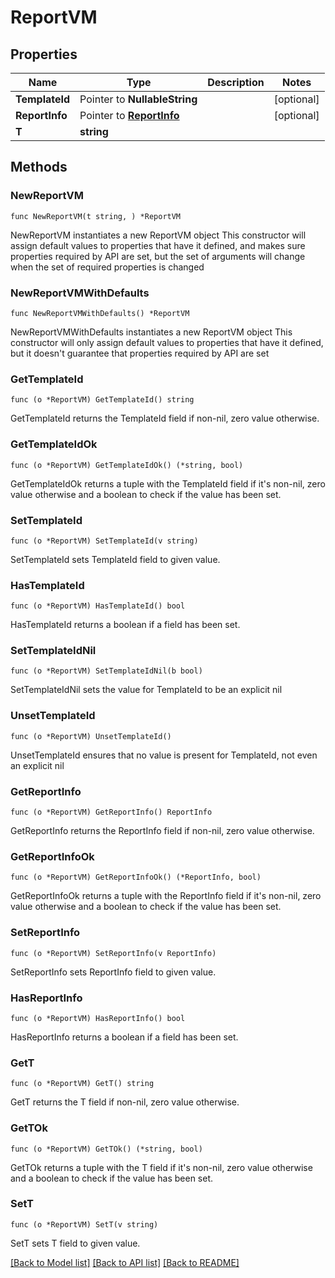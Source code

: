 # ReportVM

## Properties

Name | Type | Description | Notes
------------ | ------------- | ------------- | -------------
**TemplateId** | Pointer to **NullableString** |  | [optional] 
**ReportInfo** | Pointer to [**ReportInfo**](ReportInfo.md) |  | [optional] 
**T** | **string** |  | 

## Methods

### NewReportVM

`func NewReportVM(t string, ) *ReportVM`

NewReportVM instantiates a new ReportVM object
This constructor will assign default values to properties that have it defined,
and makes sure properties required by API are set, but the set of arguments
will change when the set of required properties is changed

### NewReportVMWithDefaults

`func NewReportVMWithDefaults() *ReportVM`

NewReportVMWithDefaults instantiates a new ReportVM object
This constructor will only assign default values to properties that have it defined,
but it doesn't guarantee that properties required by API are set

### GetTemplateId

`func (o *ReportVM) GetTemplateId() string`

GetTemplateId returns the TemplateId field if non-nil, zero value otherwise.

### GetTemplateIdOk

`func (o *ReportVM) GetTemplateIdOk() (*string, bool)`

GetTemplateIdOk returns a tuple with the TemplateId field if it's non-nil, zero value otherwise
and a boolean to check if the value has been set.

### SetTemplateId

`func (o *ReportVM) SetTemplateId(v string)`

SetTemplateId sets TemplateId field to given value.

### HasTemplateId

`func (o *ReportVM) HasTemplateId() bool`

HasTemplateId returns a boolean if a field has been set.

### SetTemplateIdNil

`func (o *ReportVM) SetTemplateIdNil(b bool)`

 SetTemplateIdNil sets the value for TemplateId to be an explicit nil

### UnsetTemplateId
`func (o *ReportVM) UnsetTemplateId()`

UnsetTemplateId ensures that no value is present for TemplateId, not even an explicit nil
### GetReportInfo

`func (o *ReportVM) GetReportInfo() ReportInfo`

GetReportInfo returns the ReportInfo field if non-nil, zero value otherwise.

### GetReportInfoOk

`func (o *ReportVM) GetReportInfoOk() (*ReportInfo, bool)`

GetReportInfoOk returns a tuple with the ReportInfo field if it's non-nil, zero value otherwise
and a boolean to check if the value has been set.

### SetReportInfo

`func (o *ReportVM) SetReportInfo(v ReportInfo)`

SetReportInfo sets ReportInfo field to given value.

### HasReportInfo

`func (o *ReportVM) HasReportInfo() bool`

HasReportInfo returns a boolean if a field has been set.

### GetT

`func (o *ReportVM) GetT() string`

GetT returns the T field if non-nil, zero value otherwise.

### GetTOk

`func (o *ReportVM) GetTOk() (*string, bool)`

GetTOk returns a tuple with the T field if it's non-nil, zero value otherwise
and a boolean to check if the value has been set.

### SetT

`func (o *ReportVM) SetT(v string)`

SetT sets T field to given value.



[[Back to Model list]](../README.md#documentation-for-models) [[Back to API list]](../README.md#documentation-for-api-endpoints) [[Back to README]](../README.md)


